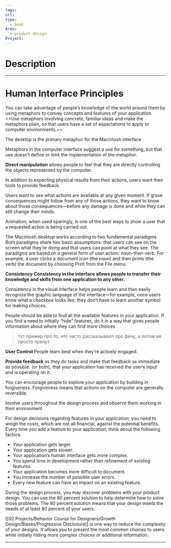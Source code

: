 ```yaml
---
tags: 
url: 
type:
  - book
Area:
  - product-design
Project:
---
```

# Description
---

# Human Interface Principles

You can take advantage of people’s knowledge of the world around them by using metaphors to convey concepts and features of your application. ==Use metaphors involving concrete, familiar ideas and make the metaphors plain, so that users have a set of expectations to apply to computer environments.==

The desktop is the primary metaphor for the Macintosh interface

Metaphors in the computer interface suggest a use for something, but that use doesn’t define or limit the implementation of the metaphor.

**Direct manipulation** allows people to feel that they are directly controlling the objects represented by the computer.

In addition to expecting physical results from their actions, users want their tools to provide feedback.

Users want to see what actions are available at any given moment. If grave consequences might follow from any of those actions, they want to know about those consequences—before any damage is done and while they can still change their minds.

Animation, when used sparingly, is one of the best ways to show a user that a requested action is being carried out.

The Macintosh desktop works according to two fundamental paradigms. Both paradigms share two basic assumptions: that users can see on the screen what they’re doing and that users can point at what they see. The paradigms are based on a general form of user action: noun-then-verb. For example, a user clicks a document icon (the noun) and then prints (the verb) the document by choosing Print from the File menu.

**Consistency**
**Consistency in the interface allows people to transfer their knowledge and skills from one application to any other.**

Consistency in the visual interface helps people learn and then easily recognize the graphic language of the interface—for example, once users know what a checkbox looks like, they don’t have to learn another symbol for making choices.

People should be able to find all the available features in your application. If you find a need to initially “hide” features, do it in a way that gives people information about where they can find more choices

> тут пример про то, что часто рассказывают про фичу, а потом ее просто прячут

**User Control**
People learn best when they’re actively engaged.

**Provide feedback** as they do tasks and make that feedback as immediate as possible. (or both), that your application has received the user’s input and is operating on it.

You can encourage people to explore your application by building in forgiveness. Forgiveness means that actions on the computer are generally reversible.


Involve users throughout the design process and observe them working in their environment

For design decisions regarding features in your application, you need to weigh the costs, which are not all financial, against the potential benefits. Every time you add a feature to your application, think about the following factors:
- Your application gets larger.
- Your application gets slower.
- Your application’s human interface gets more complex.
- You spend time in development rather than refinement of existing features.
- Your application becomes more difficult to document.
- You increase the number of possible user errors.
- Every new feature can have an impact on an existing feature.

During the design process, you may discover problems with your product design. You can use the 80 percent solution to help determine how to solve those problems. The 80 percent solution means that your design meets the needs of at least 80 percent of your users.

 [[02 Projects/Behavior Course for Designers/Growth Design/Biases/Progressive Disclosure]] is one way to reduce the complexity of your designs. It allows you to present the most common choices to users while initially hiding more complex choices or additional information.

---

